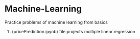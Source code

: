 # Machine-Learning
Practice problems of machine learning from basics
1. (pricePrediction.ipynb) file projects multiple linear regression 
